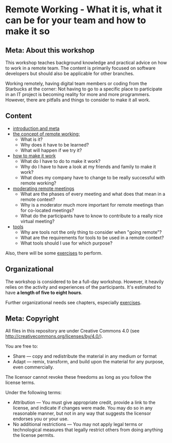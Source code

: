 # Remote Working - What it is, what it can be for your team and how to make it so
## Meta: About this workshop
This workshop teaches background knowledge and practical advice on how to work in a remote team. The content is primarily focused on software developers but should also be applicable for other branches.

Working remotely, having digital team members or coding from the Starbucks at the corner: Not having to go to a specific place to participate in an IT project is becoming reality for more and more programmers. However, there are pitfalls and things to consider to make it all work.

## Content
- [introduction and meta](00_introduction_and_meta.md)
- [the concept of remote working:](01_the_concept_of_remote_working.md)
    -  What is it?
    - Why does it have to be learned? 
    - What will happen if we try it?
- [how to make it work](02_how_to_make_it_work.md)
    - What do I have to do to make it work?
    - Why do I have to have a look at my friends and family to make it work?
    - What does my company have to change to be really successful with remote working?
- [moderating remote meetings](03_moderating_remote_meetings.md)
    - What are the phases of every meeting and what does that mean in a remote context?
    - Why is a moderator much more important for remote meetings than for co-located meetings?
    - What do the participants have to know to contribute to a really nice virtual meeting?
- [tools](04_tools.md)
    - Why are tools not the only thing to consider when "going remote"?
    - What are the requirements for tools to be used in a remote context?
    - What tools should I use for which purpose?

Also, there will be some [exercises](05_exercises.md) to perform.

## Organizational
The workshop is considered to be a full-day workshop. However, it heavily relies on the activity and experiences of the participants. It's estimated to have __a length of five to eight hours__.

Further organizational needs see chapters, especially [exercises](05_exercises.md). 

## Meta: Copyright

All files in this repository are under Creative Commons 4.0 (see http://creativecommons.org/licenses/by/4.0/). 
  
You are free to:
  
- Share — copy and redistribute the material in any medium or format
- Adapt — remix, transform, and build upon the material for any purpose, even commercially.
  
The licensor cannot revoke these freedoms as long as you follow the license terms.
  
Under the following terms:
  
- Attribution — You must give appropriate credit, provide a link to the license, and indicate if changes were made. You may do so in any reasonable manner, but not in any way that suggests the licensor endorses you or your use.
- No additional restrictions — You may not apply legal terms or technological measures that legally restrict others from doing anything the license permits.